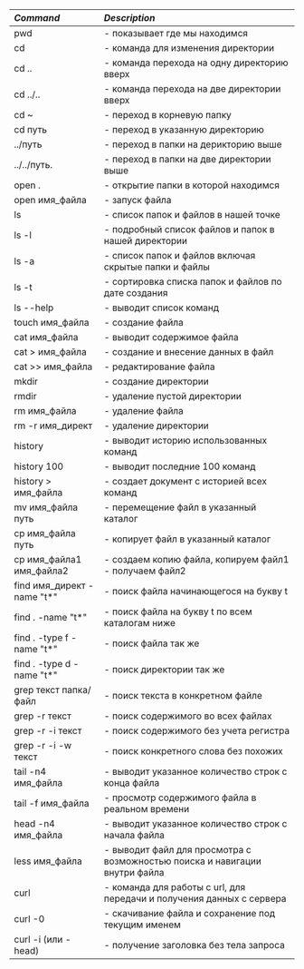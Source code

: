 |*Command*|*Description*|
|:---|:---|
|pwd 	|			- показывает где мы находимся|
|cd| 				- команда для изменения директории|
|cd ..| 				- команда перехода на одну директорию вверх|
|cd ../..	|		- команда перехода на две директории вверх|
|cd ~ |				- переход в корневую папку|
|cd путь	|			- переход в указанную директорию|
|../путь  |     - переход в папки на дерикторию выше|
|../../путь. |  - переход в папки на две директории выше|
|open . |				- открытие папки в которой находимся|
|open имя_файла	|		- запуск файла|
|ls		|		- список папок и файлов в нашей точке|
|ls -l	|			- подробный список файлов и папок в нашей директории|
|ls -a			|	- список папок и файлов включая скрытые папки и файлы|
|ls -t				|- сортировка списка папок и файлов по дате создания|
|ls --help 	|		- выводит список команд|
|touch имя_файла	|		- создание файла|
|cat имя_файла 		|	- выводит содержимое файла|
|cat > имя_файла 	|	- создание и внесение данных в файл|
|cat >> имя_файла	|	- редактирование файла|
|mkdir			|	- создание директории|
|rmdir 			|	- удаление пустой директории|
|rm имя_файла		|	- удаление файла|
|rm -r имя_директ	|	- удаление директории|
|history			|	- выводит историю использованных команд|
|history 100	|		- выводит последние 100 команд|
|history > имя_файла |		- создает документ с историей всех команд|
|mv имя_файла путь	|	- перемещение файл в указанный каталог|
|cp имя_файла путь	|	- копирует файл в указанный каталог|
|cp имя_файла1 имя_файла2	|- создаем копию файла, копируем файл1 - получаем файл2|
|find имя_директ -name "t*"	|- поиск файла начинающегося на букву t|
|find . -name "t*"		|- поиск файла на букву t по всем каталогам ниже|
|find . -type f -name "t*"|	- поиск файла так же|
|find . -type d -name "t*"	|- поиск директории так же|
|grep текст папка/ файл	|	- поиск текста в конкретном файле|
|grep -r текст			|- поиск содержимого во всех файлах |
|grep -r -i текст 	|	- поиск содержимого без учета регистра|
|grep -r -i -w текст	|	- поиск конкретного слова без похожих |
|tail -n4 имя_файла| - выводит указанное количество строк с конца файла|
|tail -f имя_файла | - просмотр содержимого файла в реальном времени|
|head -n4 имя_файла| - выводит указанное количество строк с начала файла|
|less имя_файла | - выводит файл для просмотра с возможностью поиска и навигации внутри файла|
|curl |- команда для работы с url, для передачи и получения данных с сервера|
|curl -0  | - скачивание файла и сохранение под текущим именем|
|curl -i (или -head)| - получение заголовка без тела запроса|
